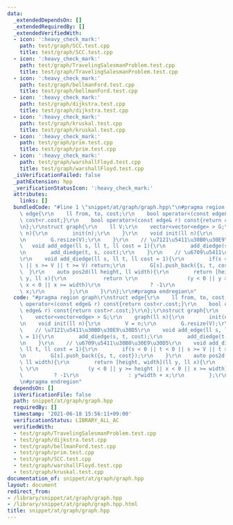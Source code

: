 ```yaml
---
data:
  _extendedDependsOn: []
  _extendedRequiredBy: []
  _extendedVerifiedWith:
  - icon: ':heavy_check_mark:'
    path: test/graph/SCC.test.cpp
    title: test/graph/SCC.test.cpp
  - icon: ':heavy_check_mark:'
    path: test/graph/TravelingSalesmanProblem.test.cpp
    title: test/graph/TravelingSalesmanProblem.test.cpp
  - icon: ':heavy_check_mark:'
    path: test/graph/bellmanFord.test.cpp
    title: test/graph/bellmanFord.test.cpp
  - icon: ':heavy_check_mark:'
    path: test/graph/dijkstra.test.cpp
    title: test/graph/dijkstra.test.cpp
  - icon: ':heavy_check_mark:'
    path: test/graph/kruskal.test.cpp
    title: test/graph/kruskal.test.cpp
  - icon: ':heavy_check_mark:'
    path: test/graph/prim.test.cpp
    title: test/graph/prim.test.cpp
  - icon: ':heavy_check_mark:'
    path: test/graph/warshallFloyd.test.cpp
    title: test/graph/warshallFloyd.test.cpp
  _isVerificationFailed: false
  _pathExtension: hpp
  _verificationStatusIcon: ':heavy_check_mark:'
  attributes:
    links: []
  bundledCode: "#line 1 \"snippet/at/graph/graph.hpp\"\n#pragma region graph\r\nstruct\
    \ edge{\r\n    ll from, to, cost;\r\n    bool operator<(const edge& r) const{return\
    \ cost<r.cost;}\r\n    bool operator>(const edge& r) const{return cost>r.cost;}\r\
    \n};\r\nstruct graph{\r\n    ll V;\r\n    vector<vector<edge> > G;\r\n    graph(ll\
    \ n){\r\n        init(n);\r\n    }\r\n    void init(ll n){\r\n        V = n;\r\
    \n        G.resize(V);\r\n    }\r\n    // \u7121\u5411\u30B0\u30E9\u30D5\r\n \
    \   void add_edge(ll s, ll t, ll cost = 1){\r\n        add_diedge(s, t, cost);\r\
    \n        add_diedge(t, s, cost);\r\n    }\r\n    // \u6709\u5411\u30B0\u30E9\u30D5\
    \r\n    void add_diedge(ll s, ll t, ll cost = 1){\r\n        if(s < 0 || t < 0\
    \ || s >= V || t >= V) return;\r\n        G[s].push_back({s, t, cost});\r\n  \
    \  }\r\n    auto pos2d(ll height, ll width){\r\n        return [height, width](ll\
    \ y, ll x){\r\n            return \r\n                (y < 0 || y >= height ||\
    \ x < 0 || x >= width)\r\n                ? -1\r\n                : y*width +\
    \ x;\r\n        };\r\n    }\r\n};\r\n#pragma endregion\n"
  code: "#pragma region graph\r\nstruct edge{\r\n    ll from, to, cost;\r\n    bool\
    \ operator<(const edge& r) const{return cost<r.cost;}\r\n    bool operator>(const\
    \ edge& r) const{return cost>r.cost;}\r\n};\r\nstruct graph{\r\n    ll V;\r\n\
    \    vector<vector<edge> > G;\r\n    graph(ll n){\r\n        init(n);\r\n    }\r\
    \n    void init(ll n){\r\n        V = n;\r\n        G.resize(V);\r\n    }\r\n\
    \    // \u7121\u5411\u30B0\u30E9\u30D5\r\n    void add_edge(ll s, ll t, ll cost\
    \ = 1){\r\n        add_diedge(s, t, cost);\r\n        add_diedge(t, s, cost);\r\
    \n    }\r\n    // \u6709\u5411\u30B0\u30E9\u30D5\r\n    void add_diedge(ll s,\
    \ ll t, ll cost = 1){\r\n        if(s < 0 || t < 0 || s >= V || t >= V) return;\r\
    \n        G[s].push_back({s, t, cost});\r\n    }\r\n    auto pos2d(ll height,\
    \ ll width){\r\n        return [height, width](ll y, ll x){\r\n            return\
    \ \r\n                (y < 0 || y >= height || x < 0 || x >= width)\r\n      \
    \          ? -1\r\n                : y*width + x;\r\n        };\r\n    }\r\n};\r\
    \n#pragma endregion"
  dependsOn: []
  isVerificationFile: false
  path: snippet/at/graph/graph.hpp
  requiredBy: []
  timestamp: '2021-06-18 15:56:11+09:00'
  verificationStatus: LIBRARY_ALL_AC
  verifiedWith:
  - test/graph/TravelingSalesmanProblem.test.cpp
  - test/graph/dijkstra.test.cpp
  - test/graph/bellmanFord.test.cpp
  - test/graph/prim.test.cpp
  - test/graph/SCC.test.cpp
  - test/graph/warshallFloyd.test.cpp
  - test/graph/kruskal.test.cpp
documentation_of: snippet/at/graph/graph.hpp
layout: document
redirect_from:
- /library/snippet/at/graph/graph.hpp
- /library/snippet/at/graph/graph.hpp.html
title: snippet/at/graph/graph.hpp
---
```

